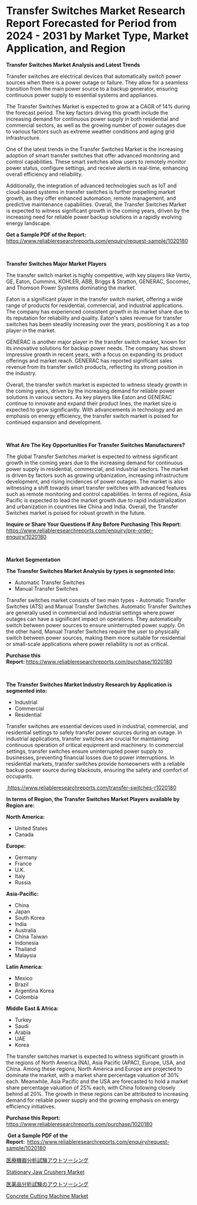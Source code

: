 <p><h1>Transfer Switches Market Research Report Forecasted for Period from 2024 -  2031 by Market Type, Market Application, and Region</h1></p><p><strong>Transfer Switches Market Analysis and Latest Trends</strong></p>
<p><p>Transfer switches are electrical devices that automatically switch power sources when there is a power outage or failure. They allow for a seamless transition from the main power source to a backup generator, ensuring continuous power supply to essential systems and appliances.</p><p>The Transfer Switches Market is expected to grow at a CAGR of 14% during the forecast period. The key factors driving this growth include the increasing demand for continuous power supply in both residential and commercial sectors, as well as the growing number of power outages due to various factors such as extreme weather conditions and aging grid infrastructure.</p><p>One of the latest trends in the Transfer Switches Market is the increasing adoption of smart transfer switches that offer advanced monitoring and control capabilities. These smart switches allow users to remotely monitor power status, configure settings, and receive alerts in real-time, enhancing overall efficiency and reliability.</p><p>Additionally, the integration of advanced technologies such as IoT and cloud-based systems in transfer switches is further propelling market growth, as they offer enhanced automation, remote management, and predictive maintenance capabilities. Overall, the Transfer Switches Market is expected to witness significant growth in the coming years, driven by the increasing need for reliable power backup solutions in a rapidly evolving energy landscape.</p></p>
<p><strong>Get a Sample PDF of the Report:&nbsp;</strong> <a href="https://www.reliableresearchreports.com/enquiry/request-sample/1020180">https://www.reliableresearchreports.com/enquiry/request-sample/1020180</a></p>
<p>&nbsp;</p>
<p><strong>Transfer Switches Major Market Players</strong></p>
<p><p>The transfer switch market is highly competitive, with key players like Vertiv, GE, Eaton, Cummins, KOHLER, ABB, Briggs & Stratton, GENERAC, Socomec, and Thomson Power Systems dominating the market. </p><p>Eaton is a significant player in the transfer switch market, offering a wide range of products for residential, commercial, and industrial applications. The company has experienced consistent growth in its market share due to its reputation for reliability and quality. Eaton's sales revenue for transfer switches has been steadily increasing over the years, positioning it as a top player in the market.</p><p>GENERAC is another major player in the transfer switch market, known for its innovative solutions for backup power needs. The company has shown impressive growth in recent years, with a focus on expanding its product offerings and market reach. GENERAC has reported significant sales revenue from its transfer switch products, reflecting its strong position in the industry.</p><p>Overall, the transfer switch market is expected to witness steady growth in the coming years, driven by the increasing demand for reliable power solutions in various sectors. As key players like Eaton and GENERAC continue to innovate and expand their product lines, the market size is expected to grow significantly. With advancements in technology and an emphasis on energy efficiency, the transfer switch market is poised for continued expansion and development.</p></p>
<p>&nbsp;</p>
<p><strong>What Are The Key Opportunities For Transfer Switches Manufacturers?</strong></p>
<p><p>The global Transfer Switches market is expected to witness significant growth in the coming years due to the increasing demand for continuous power supply in residential, commercial, and industrial sectors. The market is driven by factors such as growing urbanization, increasing infrastructure development, and rising incidences of power outages. The market is also witnessing a shift towards smart transfer switches with advanced features such as remote monitoring and control capabilities. In terms of regions, Asia Pacific is expected to lead the market growth due to rapid industrialization and urbanization in countries like China and India. Overall, the Transfer Switches market is poised for robust growth in the future.</p></p>
<p><strong>Inquire or Share Your Questions If Any Before Purchasing This Report:</strong> <a href="https://www.reliableresearchreports.com/enquiry/pre-order-enquiry/1020180">https://www.reliableresearchreports.com/enquiry/pre-order-enquiry/1020180</a></p>
<p>&nbsp;</p>
<p><strong>Market Segmentation</strong></p>
<p><strong>The Transfer Switches Market Analysis by types is segmented into:</strong></p>
<p><ul><li>Automatic Transfer Switches</li><li>Manual Transfer Switches</li></ul></p>
<p><p>Transfer switches market consists of two main types - Automatic Transfer Switches (ATS) and Manual Transfer Switches. Automatic Transfer Switches are generally used in commercial and industrial settings where power outages can have a significant impact on operations. They automatically switch between power sources to ensure uninterrupted power supply. On the other hand, Manual Transfer Switches require the user to physically switch between power sources, making them more suitable for residential or small-scale applications where power reliability is not as critical.</p></p>
<p><strong>Purchase this Report:&nbsp;</strong><a href="https://www.reliableresearchreports.com/purchase/1020180">https://www.reliableresearchreports.com/purchase/1020180</a></p>
<p>&nbsp;</p>
<p><strong>The Transfer Switches Market Industry Research by Application is segmented into:</strong></p>
<p><ul><li>Industrial</li><li>Commercial</li><li>Residential</li></ul></p>
<p><p>Transfer switches are essential devices used in industrial, commercial, and residential settings to safely transfer power sources during an outage. In industrial applications, transfer switches are crucial for maintaining continuous operation of critical equipment and machinery. In commercial settings, transfer switches ensure uninterrupted power supply to businesses, preventing financial losses due to power interruptions. In residential markets, transfer switches provide homeowners with a reliable backup power source during blackouts, ensuring the safety and comfort of occupants.</p></p>
<p><a href="https://www.reliableresearchreports.com/transfer-switches-r1020180">&nbsp;https://www.reliableresearchreports.com/transfer-switches-r1020180</a></p>
<p><strong>In terms of Region, the Transfer Switches Market Players available by Region are:</strong></p>
<p>
    <p> <strong> North America: </strong>
        <ul>
            <li>United States</li>
            <li>Canada</li>
        </ul>
        </p> 
    <p> <strong> Europe: </strong>
        <ul>
            <li>Germany</li>
            <li>France</li>
            <li>U.K.</li>
            <li>Italy</li>
            <li>Russia</li>
        </ul>
        </p> 
    <p> <strong> Asia-Pacific: </strong>
        <ul>
            <li>China</li>
            <li>Japan</li>
            <li>South Korea</li>
            <li>India</li>
            <li>Australia</li>
            <li>China Taiwan</li>
            <li>Indonesia</li>
            <li>Thailand</li>
            <li>Malaysia</li>
        </ul>
        </p> 
    <p> <strong> Latin America: </strong>
        <ul>
            <li>Mexico</li>
            <li>Brazil</li>
            <li>Argentina Korea</li>
            <li>Colombia</li>
        </ul>
        </p> 
    <p> <strong> Middle East & Africa: </strong>
        <ul>
            <li>Turkey</li>
            <li>Saudi</li>
            <li>Arabia</li>
            <li>UAE</li>
            <li>Korea</li>
        </ul>
    </p>
    </p>
<p><p>The transfer switches market is expected to witness significant growth in the regions of North America (NA), Asia Pacific (APAC), Europe, USA, and China. Among these regions, North America and Europe are projected to dominate the market, with a market share percentage valuation of 30% each. Meanwhile, Asia Pacific and the USA are forecasted to hold a market share percentage valuation of 25% each, with China following closely behind at 20%. The growth in these regions can be attributed to increasing demand for reliable power supply and the growing emphasis on energy efficiency initiatives.</p></p>
<p><strong>Purchase this Report: </strong><a href="https://www.reliableresearchreports.com/purchase/1020180">https://www.reliableresearchreports.com/purchase/1020180</a></p>
<p>&nbsp;<strong>Get a Sample PDF of the Report:&nbsp;&nbsp;</strong><a href="https://www.reliableresearchreports.com/enquiry/request-sample/1020180">https://www.reliableresearchreports.com/enquiry/request-sample/1020180</a></p>
<p><strong></strong></p>
<p><p><a href="https://github.com/JaydaWisoky2014/Market-Research-Report-List-1/blob/main/800268335093.md">医療機器分析試験アウトソーシング</a></p><p><a href="https://www.linkedin.com/pulse/stationary-jaw-crushers-market-analysis-sze-forecasted-k2vpe?trackingId=5Y%2B4skdeKXwQpqqTk0RUFw%3D%3D">Stationary Jaw Crushers Market</a></p><p><a href="https://github.com/joaejkdzgyljvo6/Market-Research-Report-List-1/blob/main/415690335092.md">医薬品分析試験のアウトソーシング</a></p><p><a href="https://www.linkedin.com/pulse/concrete-cutting-machine-market-size-outlook-forecast-wlhqe?trackingId=K%2FIKDmq1LO188q%2FZkFPK0A%3D%3D">Concrete Cutting Machine Market</a></p></p>